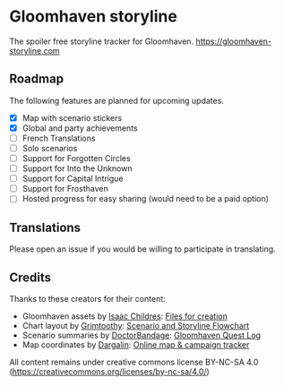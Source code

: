# Gloomhaven storyline

The spoiler free storyline tracker for Gloomhaven.
https://gloomhaven-storyline.com

## Roadmap

The following features are planned for upcoming updates.

* [x] Map with scenario stickers
* [x] Global and party achievements
* [ ] French Translations
* [ ] Solo scenarios
* [ ] Support for Forgotten Circles
* [ ] Support for Into the Unknown
* [ ] Support for Capital Intrigue
* [ ] Support for Frosthaven
* [ ] Hosted progress for easy sharing (would need to be a paid option)

## Translations
Please open an issue if you would be willing to participate in translating.  

## Credits

Thanks to these creators for their content:

- Gloomhaven assets by [Isaac Childres](https://boardgamegeek.com/user/Cephalofair): 
[Files for creation](https://boardgamegeek.com/thread/1733586/files-creation)
- Chart layout by [Grimtoothy](https://boardgamegeek.com/user/grimtoothy):
[Scenario and Storyline Flowchart](https://boardgamegeek.com/filepage/177419/scenario-and-storyline-flowchart)
- Scenario summaries by [DoctorBandage](https://boardgamegeek.com/user/DoctorBandage):
[Gloomhaven Quest Log](https://boardgamegeek.com/geeklist/237840/gloomhaven-quest-log)
- Map coordinates by [Dargalin](https://boardgamegeek.com/user/Dargalin):
[Online map & campaign tracker](https://www.reddit.com/r/Gloomhaven/comments/7aal60/online_tracker_for_campaign_party_and_characters)

All content remains under creative commons license BY-NC-SA 4.0 (https://creativecommons.org/licenses/by-nc-sa/4.0/)
